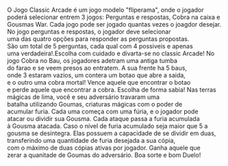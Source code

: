 O Jogo Classic Arcade é um jogo modelo "fliperama", onde o jogador poderá selecionar entrem 3 jogos: Perguntas e respostas, Cobra na caixa e Gousmas War. Cada jogo pode ser jogado quantas vezes o joagdor desejar.
 No jogo perguntas e respostas, o jogador deve selecionar       
 uma das quatro opções para responder as perguntas propostas.     
 São um total de 5 perguntas, cada qual com 4 possiveis e apenas    
 uma verdadeira!.Escolha com cuidado e divarta-se no classic Arcade!
No jogo Cobra no Bau, os jogadores adetram uma antiga tumba              
do farao e se veem presos ao entratem. A sua frente ha 5 baus,           
onde 3 estaram vazios, um contera um botao que abre a saida,           
e o outro uma cobra mortal! Vence aquele que encontrar o botao           
e perde aquele que encontrar a cobra. Escolha de forma sabia!
Nas terras mágicas de lima, você e seu adversário travaram uma   
batalha utilizando Goumas, criaturas mágicas com o poder de        
acumular furia. Cada uma começa com uma fúria, e o jogador pode    
atacar ou dividir sua Gousma. Cada ataque passa a furia acumulada  
à Gousma atacada. Caso o nível de furia acumulado seja maior que 5 
a gousma se desintegra. Elas possuem a capacidade de se dividir em 
duas, transferindo uma quantidade de furia desejada a sua cópia,  
 com o máximo de duas cópias ativas por jogador. Ganha aquele que   
 zerar a quanitade de Goumas do adversário. Boa sorte e bom Duelo!
